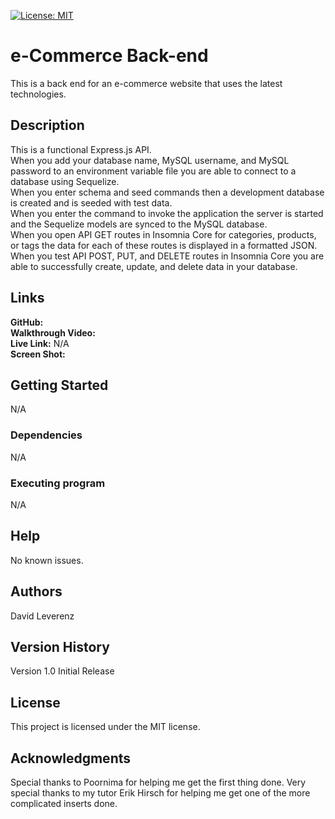 [![License: MIT](https://img.shields.io/badge/License-MIT-yellow.svg)](https://opensource.org/licenses/MIT)
# e-Commerce Back-end
This is a back end for an e-commerce website that uses the latest technologies.

## Description
This is a functional Express.js API.<br>
When you add your database name, MySQL username, and MySQL password to an environment variable file you are able to connect to a database using Sequelize.<br>
When you enter schema and seed commands then a development database is created and is seeded with test data.<br>
When you enter the command to invoke the application the server is started and the Sequelize models are synced to the MySQL database.<br>
When you open API GET routes in Insomnia Core for categories, products, or tags the data for each of these routes is displayed in a formatted JSON.<br>
When you test API POST, PUT, and DELETE routes in Insomnia Core you are able to successfully create, update, and delete data in your database.<br>

## Links
**GitHub:** <br>
**Walkthrough Video:** <br>
**Live Link:** N/A <br>
**Screen Shot:** <br>



## Getting Started
N/A
### Dependencies
N/A
### Executing program
N/A
## Help
No known issues.
## Authors
David Leverenz 
## Version History
Version 1.0 Initial Release
## License
This project is licensed under the MIT license.
## Acknowledgments
Special thanks to Poornima for helping me get the first thing done.  Very special thanks to my tutor Erik Hirsch for helping me get one of the more complicated inserts done.
